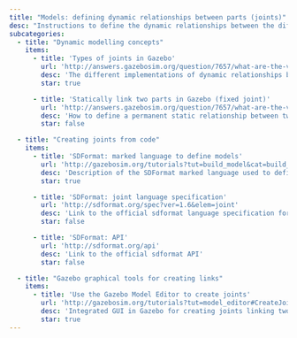 ```yaml
---
title: "Models: defining dynamic relationships between parts (joints)"
desc: "Instructions to define the dynamic relationships between the different static parts in gazebo."
subcategories: 
  - title: "Dynamic modelling concepts"
    items: 
      - title: 'Types of joints in Gazebo'
        url: 'http://answers.gazebosim.org/question/7657/what-are-the-various-joint-types-available-in-gazebo/'
        desc: 'The different implementations of dynamic relationships between the different static parts.'
        star: true

      - title: 'Statically link two parts in Gazebo (fixed joint)'
        url: 'http://answers.gazebosim.org/question/7657/what-are-the-various-joint-types-available-in-gazebo/'
        desc: 'How to define a permanent static relationship between two static parts.'
        star: false

  - title: "Creating joints from code"
    items: 
      - title: 'SDFormat: marked language to define models'
        url: 'http://gazebosim.org/tutorials?tut=build_model&cat=build_robot'
        desc: 'Description of the SDFormat marked language used to define objects and robots in Gazebo.'
        star: true

      - title: 'SDFormat: joint language specification'
        url: 'http://sdformat.org/spec?ver=1.6&elem=joint'
        desc: 'Link to the official sdformat language specification for static parts (joints)'
        star: false

      - title: 'SDFormat: API'
        url: 'http://sdformat.org/api'
        desc: 'Link to the official sdformat API'
        star: false

  - title: "Gazebo graphical tools for creating links"
    items: 
      - title: 'Use the Gazebo Model Editor to create joints'
        url: 'http://gazebosim.org/tutorials?tut=model_editor#CreateJoints'
        desc: 'Integrated GUI in Gazebo for creating joints linking two static parts'
        star: true
---
```

